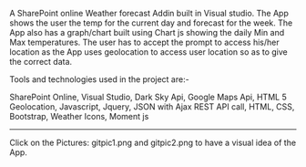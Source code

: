 A SharePoint online Weather forecast Addin built in Visual studio. The App shows the user the temp for the current day and forecast for the week. The App also has a graph/chart built using Chart js showing the daily Min and Max temperatures. The user has to accept the prompt to access his/her location as the App uses geolocation to access user location so as to give the correct data.

Tools and technologies used in the project are:-

SharePoint Online, 
Visual Studio, 
Dark Sky Api, 
Google Maps Api, 
HTML 5 Geolocation, 
Javascript, 
Jquery, 
JSON with Ajax REST API call, 
HTML, 
CSS, 
Bootstrap, 
Weather Icons, 
Moment js



****************************

Click on the Pictures: gitpic1.png and gitpic2.png to have a visual idea of the App.

